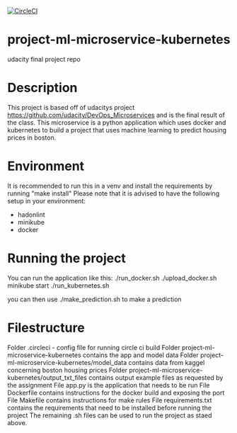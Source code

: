 [![CircleCI](https://circleci.com/gh/Rozalinaa/project-ml-microservice-kubernetes/tree/main.svg?style=svg)](https://circleci.com/gh/Rozalinaa/project-ml-microservice-kubernetes/tree/main)

# project-ml-microservice-kubernetes
udacity final project repo

# Description
This project is based off of udacitys project https://github.com/udacity/DevOps_Microservices and is the final result of the class.
This microservice is a python application which uses docker and kubernetes to build a project that uses machine learning to predict housing prices in boston.

# Environment
It is recommended to run this in a venv and install the requirements by running "make install"
Please note that it is advised to have the following setup in your environment:
- hadonlint
- minikube 
- docker

# Running the project
You can run the application like this:
./run_docker.sh
./upload_docker.sh
minikube start
./run_kubernetes.sh

you can then use ./make_prediction.sh to make a prediction

# Filestructure
Folder .circleci - config file for running circle ci build
Folder project-ml-microservice-kubernetes contains the app and model data
Folder project-ml-microservice-kubernetes/model_data contains data from kaggel concerning boston housing prices
Folder project-ml-microservice-kubernetes/output_txt_files contains output example files as requested by the assignment
File app.py is the application that needs to be run
File Dockerfile contains instructions for the docker build and exposing the port
File Makefile contains instructions for make rules
File requirements.txt contains the requirements that need to be installed before running the project
The remaining .sh files can be used to run the project as staed above. 




